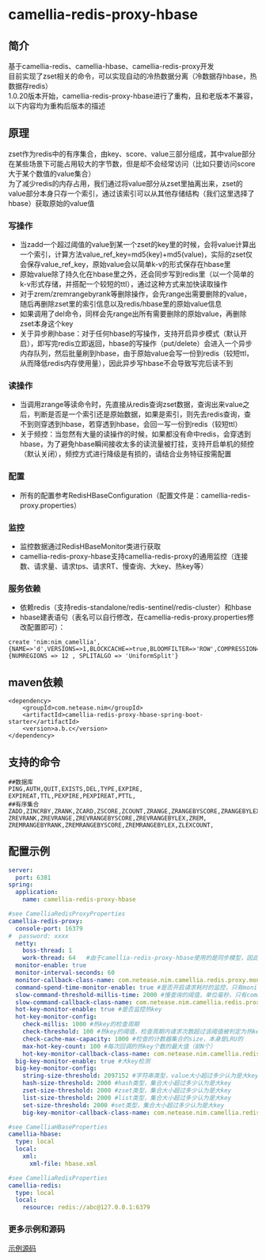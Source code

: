 
# camellia-redis-proxy-hbase
## 简介  
基于camellia-redis、camellia-hbase、camellia-redis-proxy开发   
目前实现了zset相关的命令，可以实现自动的冷热数据分离（冷数据存hbase，热数据存redis）  
1.0.20版本开始，camellia-redis-proxy-hbase进行了重构，且和老版本不兼容，以下内容均为重构后版本的描述    

## 原理
zset作为redis中的有序集合，由key、score、value三部分组成，其中value部分在某些场景下可能占用较大的字节数，但是却不会经常访问（比如只要访问score大于某个数值的value集合）     
为了减少redis的内存占用，我们通过将value部分从zset里抽离出来，zset的value部分本身只存一个索引，通过该索引可以从其他存储结构（我们这里选择了hbase）获取原始的value值    

### 写操作
* 当zadd一个超过阈值的value到某一个zset的key里的时候，会将value计算出一个索引，计算方法value_ref_key=md5(key)+md5(value)，实际的zset仅会保存value_ref_key，原始value会以简单k-v的形式保存在hbase里  
* 原始value除了持久化在hbase里之外，还会同步写到redis里（以一个简单的k-v形式存储，并搭配一个较短的ttl），通过这种方式来加快读取操作  
* 对于zrem/zremrangebyrank等删除操作，会先range出需要删除的value，随后再删除zset里的索引信息以及redis/hbase里的原始value信息  
* 如果调用了del命令，同样会先range出所有需要删除的原始value，再删除zset本身这个key
* 关于异步刷hbase：对于任何hbase的写操作，支持开启异步模式（默认开启），即写完redis立即返回，hbase的写操作（put/delete）会进入一个异步内存队列，然后批量刷到hbase，由于原始value会写一份到redis（较短ttl，从而降低redis内存使用量），因此异步写hbase不会导致写完后读不到      

### 读操作       
* 当调用zrange等读命令时，先直接从redis查询zset数据，查询出来value之后，判断是否是一个索引还是原始数据，如果是索引，则先去redis查询，查不到则穿透到hbase，若穿透到hbase，会回一写一份到redis（较短ttl）  
* 关于频控：当忽然有大量的读操作的时候，如果都没有命中redis，会穿透到hbase，为了避免hbase瞬间接收太多的读流量被打挂，支持开启单机的频控（默认关闭），频控方式进行降级是有损的，请结合业务特征按需配置  

### 配置
* 所有的配置参考RedisHBaseConfiguration（配置文件是：camellia-redis-proxy.properties）

### 监控
* 监控数据通过RedisHBaseMonitor类进行获取
* camellia-redis-proxy-hbase支持camellia-redis-proxy的通用监控（连接数、请求量、请求tps、请求RT、慢查询、大key、热key等）

### 服务依赖
* 依赖redis（支持redis-standalone/redis-sentinel/redis-cluster）和hbase  
* hbase建表语句（表名可以自行修改，在camellia-redis-proxy.properties修改配置即可）：
```
create 'nim:nim_camellia',{NAME=>'d',VERSIONS=>1,BLOCKCACHE=>true,BLOOMFILTER=>'ROW',COMPRESSION=>'LZO',TTL=>'5184000'},{NUMREGIONS => 12 , SPLITALGO => 'UniformSplit'}
```

## maven依赖
```
<dependency>
    <groupId>com.netease.nim</groupId>
    <artifactId>camellia-redis-proxy-hbase-spring-boot-starter</artifactId>
    <version>a.b.c</version>
</dependency>
```

## 支持的命令
```
##数据库
PING,AUTH,QUIT,EXISTS,DEL,TYPE,EXPIRE,
EXPIREAT,TTL,PEXPIRE,PEXPIREAT,PTTL,
##有序集合
ZADD,ZINCRBY,ZRANK,ZCARD,ZSCORE,ZCOUNT,ZRANGE,ZRANGEBYSCORE,ZRANGEBYLEX,
ZREVRANK,ZREVRANGE,ZREVRANGEBYSCORE,ZREVRANGEBYLEX,ZREM,
ZREMRANGEBYRANK,ZREMRANGEBYSCORE,ZREMRANGEBYLEX,ZLEXCOUNT,

```

## 配置示例
```yaml
server:
  port: 6381
spring:
  application:
    name: camellia-redis-proxy-hbase

#see CamelliaRedisProxyProperties
camellia-redis-proxy:
  console-port: 16379
#  password: xxxx
  netty:
    boss-thread: 1
    work-thread: 64   #由于camellia-redis-proxy-hbase使用的是同步模型，因此work-thread设置的大一些，而不是默认的cpu核数
  monitor-enable: true
  monitor-interval-seconds: 60
  monitor-callback-class-name: com.netease.nim.camellia.redis.proxy.monitor.LoggingMonitorCallback #监控回调类
  command-spend-time-monitor-enable: true #是否开启请求耗时的监控，只有monitor-enable=true才有效
  slow-command-threshold-millis-time: 2000 #慢查询的阈值，单位毫秒，只有command-spend-time-monitor-enable=true才有效
  slow-command-callback-class-name: com.netease.nim.camellia.redis.proxy.command.async.spendtime.LoggingSlowCommandMonitorCallback #慢查询的回调类
  hot-key-monitor-enable: true #是否监控热key
  hot-key-monitor-config:
    check-millis: 1000 #热key的检查周期
    check-threshold: 100 #热key的阈值，检查周期内请求次数超过该阈值被判定为热key
    check-cache-max-capacity: 1000 #检查的计数器集合的size，本身是LRU的
    max-hot-key-count: 100 #每次回调的热key个数的最大值（前N个）
    hot-key-monitor-callback-class-name: com.netease.nim.camellia.redis.proxy.command.async.hotkey.LoggingHotKeyMonitorCallback #热key的回调类
  big-key-monitor-enable: true #大key检测
  big-key-monitor-config:
    string-size-threshold: 2097152 #字符串类型，value大小超过多少认为是大key
    hash-size-threshold: 2000 #hash类型，集合大小超过多少认为是大key
    zset-size-threshold: 2000 #zset类型，集合大小超过多少认为是大key
    list-size-threshold: 2000 #list类型，集合大小超过多少认为是大key
    set-size-threshold: 2000 #set类型，集合大小超过多少认为是大key
    big-key-monitor-callback-class-name: com.netease.nim.camellia.redis.proxy.command.async.bigkey.LoggingBigKeyMonitorCallback #大key的回调类

#see CamelliaHBaseProperties
camellia-hbase:
  type: local
  local:
    xml:
      xml-file: hbase.xml

#see CamelliaRedisProperties
camellia-redis:
  type: local
  local:
    resource: redis://abc@127.0.0.1:6379
```


### 更多示例和源码
[示例源码](/camellia-samples/camellia-redis-proxy-hbase-samples)
